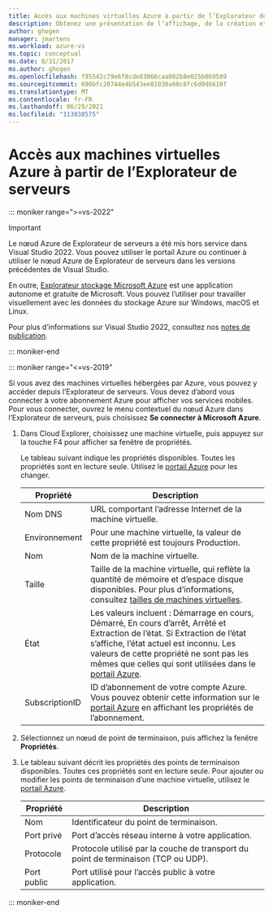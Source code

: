 ```yaml
---
title: Accès aux machines virtuelles Azure à partir de l’Explorateur de serveurs | Microsoft Docs
description: Obtenez une présentation de l’affichage, de la création et de la gestion des machines virtuelles Azure dans l’Explorateur de serveurs de Visual Studio.
author: ghogen
manager: jmartens
ms.workload: azure-vs
ms.topic: conceptual
ms.date: 8/31/2017
ms.author: ghogen
ms.openlocfilehash: f95542c79e6f8cde83866caa082b8e025b069589
ms.sourcegitcommit: 690bfc20744e4b543ee81030a60c8fc6d0d6610f
ms.translationtype: MT
ms.contentlocale: fr-FR
ms.lasthandoff: 06/29/2021
ms.locfileid: "113038575"
---
```

# <a name="accessing-azure-virtual-machines-from-server-explorer"></a>Accès aux machines virtuelles Azure à partir de l’Explorateur de serveurs

::: moniker range=">=vs-2022"
> [!Important]
> Le nœud Azure de Explorateur de serveurs a été mis hors service dans Visual Studio 2022. Vous pouvez utiliser le portail Azure ou continuer à utiliser le nœud Azure de Explorateur de serveurs dans les versions précédentes de Visual Studio.
>
> En outre, [Explorateur stockage Microsoft Azure](/azure/vs-azure-tools-storage-manage-with-storage-explorer) est une application autonome et gratuite de Microsoft. Vous pouvez l’utiliser pour travailler visuellement avec les données du stockage Azure sur Windows, macOS et Linux.
>
> Pour plus d’informations sur Visual Studio 2022, consultez nos [notes de publication](/visualstudio/releases/2022/release-notes-preview/).

::: moniker-end

::: moniker range="<=vs-2019"

Si vous avez des machines virtuelles hébergées par Azure, vous pouvez y accéder depuis l’Explorateur de serveurs. Vous devez d’abord vous connecter à votre abonnement Azure pour afficher vos services mobiles. Pour vous connecter, ouvrez le menu contextuel du nœud Azure dans l’Explorateur de serveurs, puis choisissez **Se connecter à Microsoft Azure**.

1. Dans Cloud Explorer, choisissez une machine virtuelle, puis appuyez sur la touche F4 pour afficher sa fenêtre de propriétés.

    Le tableau suivant indique les propriétés disponibles. Toutes les propriétés sont en lecture seule. Utilisez le [portail Azure](https://portal.azure.com) pour les changer.

   | Propriété | Description |
   | --- | --- |
   | Nom DNS |URL comportant l’adresse Internet de la machine virtuelle. |
   | Environnement |Pour une machine virtuelle, la valeur de cette propriété est toujours Production. |
   | Nom |Nom de la machine virtuelle. |
   | Taille |Taille de la machine virtuelle, qui reflète la quantité de mémoire et d’espace disque disponibles. Pour plus d’informations, consultez [tailles de machines virtuelles](/azure/cloud-services/cloud-services-sizes-specs). |
   | État |Les valeurs incluent : Démarrage en cours, Démarré, En cours d’arrêt, Arrêté et Extraction de l’état. Si Extraction de l’état s’affiche, l’état actuel est inconnu. Les valeurs de cette propriété ne sont pas les mêmes que celles qui sont utilisées dans le [portail Azure](https://portal.azure.com). |
   | SubscriptionID |ID d’abonnement de votre compte Azure. Vous pouvez obtenir cette information sur le [portail Azure](https://portal.azure.com) en affichant les propriétés de l’abonnement. |
2. Sélectionnez un nœud de point de terminaison, puis affichez la fenêtre **Propriétés**.
3. Le tableau suivant décrit les propriétés des points de terminaison disponibles. Toutes ces propriétés sont en lecture seule. Pour ajouter ou modifier les points de terminaison d’une machine virtuelle, utilisez le [portail Azure](https://portal.azure.com).

   | Propriété | Description |
   | --- | --- |
   | Nom |Identificateur du point de terminaison. |
   | Port privé |Port d’accès réseau interne à votre application. |
   | Protocole |Protocole utilisé par la couche de transport du point de terminaison (TCP ou UDP). |
   | Port public |Port utilisé pour l’accès public à votre application. |

::: moniker-end